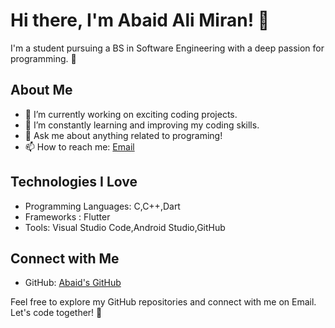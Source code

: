 # Hi there, I'm Abaid Ali Miran! 👋

I'm a student pursuing a BS in Software Engineering with a deep passion for programming. 🚀

## About Me

- 🔭 I’m currently working on exciting coding projects.
- 🌱 I’m constantly learning and improving my coding skills.
- 💬 Ask me about anything related to programing!
- 📫 How to reach me: [Email](aabaid737@gmail.com)

## Technologies I Love

- Programming Languages: C,C++,Dart
- Frameworks : Flutter
- Tools: Visual Studio Code,Android Studio,GitHub

## Connect with Me

- GitHub: [Abaid's GitHub](https://github.com/AbaidAliMiran)

Feel free to explore my GitHub repositories and connect with me on Email. Let's code together! 🚀
